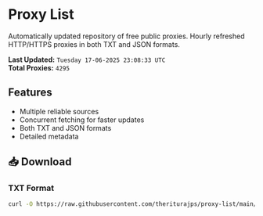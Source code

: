 # Proxy List

Automatically updated repository of free public proxies. Hourly refreshed HTTP/HTTPS proxies in both TXT and JSON formats.

**Last Updated:** `Tuesday 17-06-2025 23:08:33 UTC`  
**Total Proxies:** `4295`

## Features
- Multiple reliable sources
- Concurrent fetching for faster updates
- Both TXT and JSON formats
- Detailed metadata

## 📥 Download

### TXT Format
```bash
curl -O https://raw.githubusercontent.com/theriturajps/proxy-list/main/proxies.txt